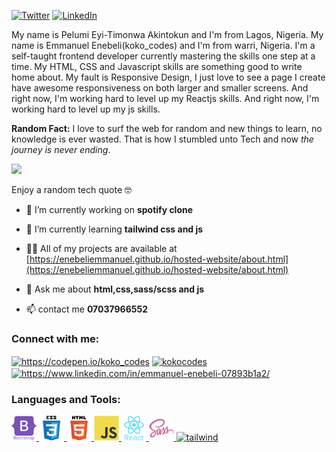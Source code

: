 <a href="https://www.twitter.com/timonwa_"><img alt="Twitter" src="https://img.shields.io/badge/Twitter%20-%231DA1F2.svg?&style=for-the-badge&logo=Twitter&logoColor=white"/></a>
<a href="https://www.linkedin.com/in/pelumi-akintokun"><img alt="LinkedIn" src="https://img.shields.io/badge/LinkedIn%20-%23E4405F.svg?&style=for-the-badge&logo=LinkedIn&logoColor=white"/></a>

My name is Pelumi Eyi-Timonwa Akintokun and I'm from Lagos, Nigeria.
My name is Emmanuel Enebeli(koko_codes) and I'm from warri, Nigeria.
I'm a self-taught frontend developer currently mastering the skills one step at a time.
My HTML, CSS and Javascript skills are something good to write home about. 
My fault is Responsive Design, I just love to see a page I create have awesome responsiveness on both larger and smaller screens.
 And right now, I'm working hard to level up my Reactjs skills.
 And right now, I'm working hard to level up my js skills.



**Random Fact:** I love to surf the web for random and new things to learn, no knowledge is ever wasted. That is how I stumbled unto Tech and now *the journey is never ending*.

<img height="177em" src="https://github-readme-stats.vercel.app/api/top-langs/?username=timonwa&title_color=ffffff&theme=vue-dark&show_icons=true&count_private=true&hide_border=true&layout=compact&langs" />

Enjoy a random tech quote 🤓

- 🔭 I’m currently working on **spotify clone**

- 🌱 I’m currently learning **tailwind css and js**

- 👨‍💻 All of my projects are available at [https://enebeliemmanuel.github.io/hosted-website/about.html](https://enebeliemmanuel.github.io/hosted-website/about.html)

- 💬 Ask me about **html,css,sass/scss and js**

- 📫 contact me **07037966552**

<h3 align="left">Connect with me:</h3>
<p align="left">
<a href="https://codepen.io/koko_codes" target="blank"><img align="center" src="https://raw.githubusercontent.com/rahuldkjain/github-profile-readme-generator/master/src/images/icons/Social/codepen.svg" alt="https://codepen.io/koko_codes" height="30" width="40" /></a>
<a href="https://twitter.com/kokocodes" target="blank"><img align="center" src="https://raw.githubusercontent.com/rahuldkjain/github-profile-readme-generator/master/src/images/icons/Social/twitter.svg" alt="kokocodes" height="30" width="40" /></a>
<a href="https://linkedin.com/in/https://www.linkedin.com/in/emmanuel-enebeli-07893b1a2/" target="blank"><img align="center" src="https://raw.githubusercontent.com/rahuldkjain/github-profile-readme-generator/master/src/images/icons/Social/linked-in-alt.svg" alt="https://www.linkedin.com/in/emmanuel-enebeli-07893b1a2/" height="30" width="40" /></a>
</p>

<h3 align="left">Languages and Tools:</h3>
<p align="left"> <a href="https://getbootstrap.com" target="_blank" rel="noreferrer"> <img src="https://raw.githubusercontent.com/devicons/devicon/master/icons/bootstrap/bootstrap-plain-wordmark.svg" alt="bootstrap" width="40" height="40"/> </a> <a href="https://www.w3schools.com/css/" target="_blank" rel="noreferrer"> <img src="https://raw.githubusercontent.com/devicons/devicon/master/icons/css3/css3-original-wordmark.svg" alt="css3" width="40" height="40"/> </a> <a href="https://www.w3.org/html/" target="_blank" rel="noreferrer"> <img src="https://raw.githubusercontent.com/devicons/devicon/master/icons/html5/html5-original-wordmark.svg" alt="html5" width="40" height="40"/> </a> <a href="https://developer.mozilla.org/en-US/docs/Web/JavaScript" target="_blank" rel="noreferrer"> <img src="https://raw.githubusercontent.com/devicons/devicon/master/icons/javascript/javascript-original.svg" alt="javascript" width="40" height="40"/> </a> <a href="https://reactjs.org/" target="_blank" rel="noreferrer"> <img src="https://raw.githubusercontent.com/devicons/devicon/master/icons/react/react-original-wordmark.svg" alt="react" width="40" height="40"/> </a> <a href="https://sass-lang.com" target="_blank" rel="noreferrer"> <img src="https://raw.githubusercontent.com/devicons/devicon/master/icons/sass/sass-original.svg" alt="sass" width="40" height="40"/> </a> <a href="https://tailwindcss.com/" target="_blank" rel="noreferrer"> <img src="https://www.vectorlogo.zone/logos/tailwindcss/tailwindcss-icon.svg" alt="tailwind" width="40" height="40"/> </a> </p>
